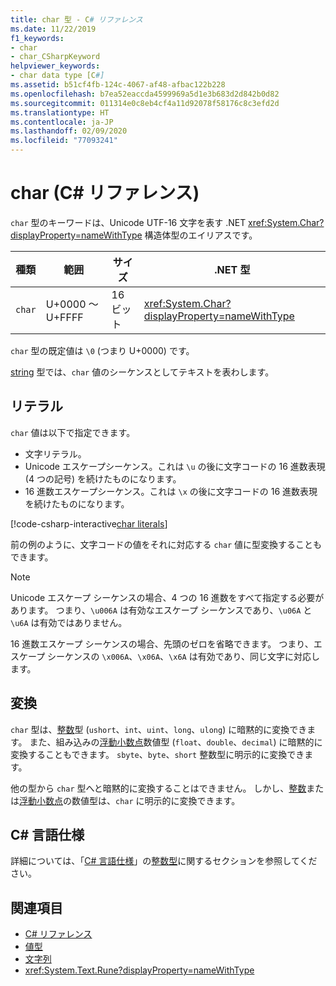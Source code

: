 ```yaml
---
title: char 型 - C# リファレンス
ms.date: 11/22/2019
f1_keywords:
- char
- char_CSharpKeyword
helpviewer_keywords:
- char data type [C#]
ms.assetid: b51cf4fb-124c-4067-af48-afbac122b228
ms.openlocfilehash: b7ea52eaccda4599969a5d1e3b683d2d842b0d82
ms.sourcegitcommit: 011314e0c8eb4cf4a11d92078f58176c8c3efd2d
ms.translationtype: HT
ms.contentlocale: ja-JP
ms.lasthandoff: 02/09/2020
ms.locfileid: "77093241"
---
```

# <a name="char-c-reference"></a>char (C# リファレンス)

`char` 型のキーワードは、Unicode UTF-16 文字を表す .NET <xref:System.Char?displayProperty=nameWithType> 構造体型のエイリアスです。

|種類|範囲|サイズ|.NET 型|
|----------|-----------|----------|-------------------------|
|`char`|U+0000 ～ U+FFFF|16 ビット|<xref:System.Char?displayProperty=nameWithType>|

`char` 型の既定値は `\0` (つまり U+0000) です。

[string](reference-types.md#the-string-type) 型では、`char` 値のシーケンスとしてテキストを表わします。

## <a name="literals"></a>リテラル

`char` 値は以下で指定できます。

- 文字リテラル。
- Unicode エスケープシーケンス。これは `\u` の後に文字コードの 16 進数表現 (4 つの記号) を続けたものになります。
- 16 進数エスケープシーケンス。これは `\x` の後に文字コードの 16 進数表現を続けたものになります。

[!code-csharp-interactive[char literals](~/samples/csharp/language-reference/builtin-types/CharType.cs#Literals)]

前の例のように、文字コードの値をそれに対応する `char` 値に型変換することもできます。

> [!NOTE]
> Unicode エスケープ シーケンスの場合、4 つの 16 進数をすべて指定する必要があります。 つまり、`\u006A` は有効なエスケープ シーケンスであり、`\u06A` と `\u6A` は有効ではありません。
>
> 16 進数エスケープ シーケンスの場合、先頭のゼロを省略できます。 つまり、エスケープ シーケンスの `\x006A`、`\x06A`、`\x6A` は有効であり、同じ文字に対応します。

## <a name="conversions"></a>変換

`char` 型は、[整数](integral-numeric-types.md)型 (`ushort`、`int`、`uint`、`long`、`ulong`) に暗黙的に変換できます。 また、組み込みの[浮動小数点](floating-point-numeric-types.md)数値型 (`float`、`double`、`decimal`) に暗黙的に変換することもできます。 `sbyte`、`byte`、`short` 整数型に明示的に変換できます。

他の型から `char` 型へと暗黙的に変換することはできません。 しかし、[整数](integral-numeric-types.md)または[浮動小数点](floating-point-numeric-types.md)の数値型は、`char` に明示的に変換できます。

## <a name="c-language-specification"></a>C# 言語仕様

詳細については、「[C# 言語仕様](~/_csharplang/spec/introduction.md)」の[整数型](~/_csharplang/spec/types.md#integral-types)に関するセクションを参照してください。

## <a name="see-also"></a>関連項目

- [C# リファレンス](../index.md)
- [値型](value-types.md)
- [文字列](../../programming-guide/strings/index.md)
- <xref:System.Text.Rune?displayProperty=nameWithType>
